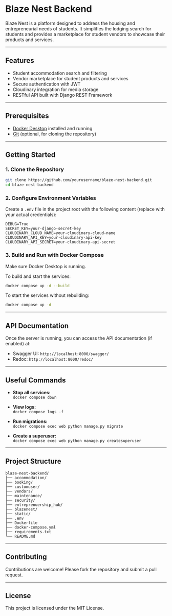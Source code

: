 # Blaze Nest Backend

Blaze Nest is a platform designed to address the housing and entrepreneurial needs of students. It simplifies the lodging search for students and provides a marketplace for student vendors to showcase their products and services.

---

## Features

- Student accommodation search and filtering
- Vendor marketplace for student products and services
- Secure authentication with JWT
- Cloudinary integration for media storage
- RESTful API built with Django REST Framework

---

## Prerequisites

- [Docker Desktop](https://www.docker.com/products/docker-desktop/) installed and running
- [Git](https://git-scm.com/) (optional, for cloning the repository)

---

## Getting Started

### 1. Clone the Repository

```bash
git clone https://github.com/yourusername/blaze-nest-backend.git
cd blaze-nest-backend
```

### 2. Configure Environment Variables

Create a `.env` file in the project root with the following content (replace with your actual credentials):

```env
DEBUG=True
SECRET_KEY=your-django-secret-key
CLOUDINARY_CLOUD_NAME=your-cloudinary-cloud-name
CLOUDINARY_API_KEY=your-cloudinary-api-key
CLOUDINARY_API_SECRET=your-cloudinary-api-secret
```

### 3. Build and Run with Docker Compose

Make sure Docker Desktop is running.

To build and start the services:
```bash
docker compose up -d --build
```

To start the services without rebuilding:
```bash
docker compose up -d
```

---

## API Documentation

Once the server is running, you can access the API documentation (if enabled) at:

- Swagger UI: `http://localhost:8000/swagger/`
- Redoc: `http://localhost:8000/redoc/`

---

## Useful Commands

- **Stop all services:**  
  `docker compose down`

- **View logs:**  
  `docker compose logs -f`

- **Run migrations:**  
  `docker compose exec web python manage.py migrate`

- **Create a superuser:**  
  `docker compose exec web python manage.py createsuperuser`

---

## Project Structure

```
blaze-nest-backend/
├── accommodation/
├── booking/
├── customuser/
├── vendors/
├── maintenance/
├── security/
├── entreprenuership_hub/
├── blazenest/
├── static/
├── .env
├── Dockerfile
├── docker-compose.yml
├── requirements.txt
└── README.md
```

---

## Contributing

Contributions are welcome! Please fork the repository and submit a pull request.

---

## License

This project is licensed under the MIT License.